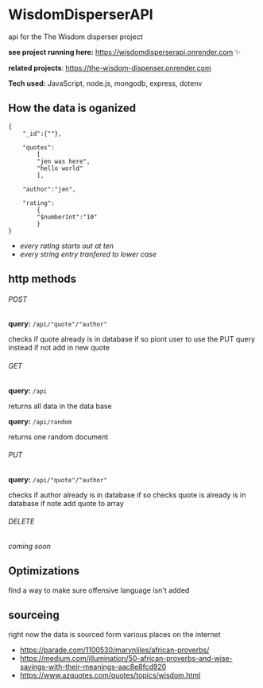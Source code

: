 # WisdomDisperserAPI
api for the The Wisdom disperser project

**see project running here:** https://wisdomdisperserapi.onrender.com ✨

**related projects**: https://the-wisdom-dispenser.onrender.com

**Tech used:** JavaScript, node.js, mongodb, express, dotenv

## How the data is oganized
    {
        "_id":{""},
        
        "quotes":
            [
            "jen was here",
            "hello world"
            ],
            
        "author":"jen",
        
        "rating":
            {
            "$numberInt":"10"
            }
    }
    
 
* *every rating starts out at ten*
* *every string entry tranfered to lower case*



## http methods

###### POST
**query:** ```/api/"quote"/"author"```
    
checks if quote already is in database if so piont user to use the PUT query instead
if not add in new quote
    
###### GET
**query:** ```/api```
    
returns all data in the data base

**query:** ```/api/random```
    
returns one random document



    
###### PUT
**query:** ```/api/"quote"/"author"```
    
checks if author already is in database 
if so checks quote is already is in database
if note add quote to array
    
###### DELETE
*coming soon*


## Optimizations
find a way to make sure offensive language isn't added

## sourceing
right now the data is sourced form various places on the internet
- https://parade.com/1100530/marynliles/african-proverbs/
- https://medium.com/illumination/50-african-proverbs-and-wise-sayings-with-their-meanings-aac8e8fcd920
- https://www.azquotes.com/quotes/topics/wisdom.html
